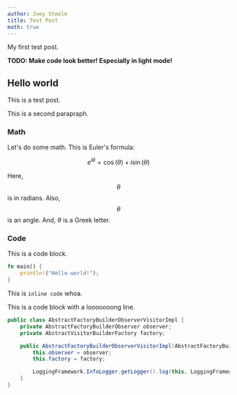 ```yaml
---
author: Joey Steele
title: Test Post
math: true
---
```


My first test post.

**TODO: Make code look better! Especially in light mode!**

## Hello world

This is a test post.

This is a second parapraph.

### Math

Let's do some math.
This is Euler's formula:

$$ e^{i \theta} = \cos(\theta) + i \sin(\theta) $$

Here, $$ \theta $$ is in radians.
Also, $$\theta$$ is an angle.
And, $\theta$ is a Greek letter.

### Code

This is a code block.

```rust
fn main() {
    println!("Hello world!");
}
```

This is `inline code` whoa.

This is a code block with a looooooong line.

```java
public class AbstractFactoryBuilderObserverVisitorImpl {
    private AbstractFactoryBuilderObserver observer;
    private AbstractVisitorBuilderFactory factory;

    public AbstractFactoryBuilderObserverVisitorImpl(AbstractFactoryBuilderObserver observer, AbstractVisitorBuilderFactory factory) {
        this.observer = observer;
        this.factory = factory;

        LoggingFramework.InfoLogger.getLogger().log(this, LoggingFramework.LogLevel.INFORMATION, LoggingFramework.MessageType.CREATED);
    }
}
```
